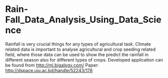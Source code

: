 # Rain-Fall_Data_Analysis_Using_Data_Science
Rainfall is very crucial things for any types of agricultural task. Climate related data is important to analyse agricultural and crop seeding related field, where those data can be used to show the predict the rainfall in different season also for different types of crops. Developed application can be found from http://ml.bigalogy.com/ Paper: http://dspace.uiu.ac.bd/handle/52243/178
